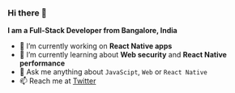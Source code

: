 ### Hi there 👋


**I am a Full-Stack Developer from Bangalore, India**

- 🔭 I’m currently working on **React Native apps**
- 🌱 I’m currently learning about **Web security** and **React Native performance**
- 💬 Ask me anything about `JavaScipt`, `Web` or `React Native`
- 📫 Reach me at [Twitter](https://twitter.com/itsashis4u)
